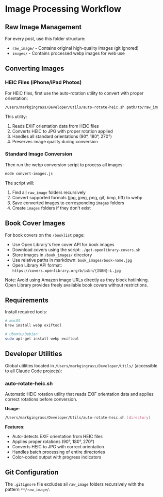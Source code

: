 # Image Processing Workflow

## Raw Image Management

For every post, use this folder structure:
- `raw_image/` - Contains original high-quality images (git ignored)
- `images/` - Contains processed webp images for web use

## Converting Images

### HEIC Files (iPhone/iPad Photos)

For HEIC files, first use the auto-rotation utility to convert with proper orientation:
```bash
/Users/markgingrass/Developer/Utils/auto-rotate-heic.sh path/to/raw_image/
```

This utility:
1. Reads EXIF orientation data from HEIC files
2. Converts HEIC to JPG with proper rotation applied
3. Handles all standard orientations (90°, 180°, 270°)
4. Preserves image quality during conversion

### Standard Image Conversion

Then run the webp conversion script to process all images:
```bash
node convert-images.js
```

The script will:
1. Find all `raw_image` folders recursively  
2. Convert supported formats (jpg, jpeg, png, gif, bmp, tiff) to webp
3. Save converted images to corresponding `images` folders
4. Create `images` folders if they don't exist

## Book Cover Images

For book covers on the `/booklist` page:
- Use Open Library's free cover API for book images
- Download covers using the script: `./get-openlibrary-covers.sh`
- Store images in `/book_images/` directory
- Use relative paths in markdown: `book_images/book-name.jpg`
- Open Library API format: `https://covers.openlibrary.org/b/isbn/{ISBN}-L.jpg`

Note: Avoid using Amazon image URLs directly as they block hotlinking. Open Library provides freely available book covers without restrictions.

## Requirements

Install required tools:
```bash
# macOS
brew install webp exiftool

# Ubuntu/Debian  
sudo apt-get install webp exiftool
```

## Developer Utilities

Global utilities located in `/Users/markgingrass/Developer/Utils/` (accessible to all Claude Code projects):

### auto-rotate-heic.sh
Automatic HEIC rotation utility that reads EXIF orientation data and applies correct rotations before conversion.

**Usage:**
```bash
/Users/markgingrass/Developer/Utils/auto-rotate-heic.sh [directory]
```

**Features:**
- Auto-detects EXIF orientation from HEIC files
- Applies proper rotations (90°, 180°, 270°)
- Converts HEIC to JPG with correct orientation
- Handles batch processing of entire directories
- Color-coded output with progress indicators

## Git Configuration

The `.gitignore` file excludes all `raw_image` folders recursively with the pattern `**/raw_image/`.